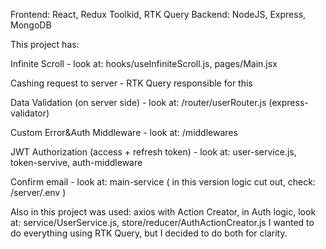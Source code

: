 Frontend: React, Redux Toolkid, RTK Query
Backend: NodeJS, Express, MongoDB

This project has:

Infinite Scroll - look at: hooks/useInfiniteScroll.js, pages/Main.jsx

Cashing request to server - RTK Query responsible for this

Data Validation (on server side) - look at: /router/userRouter.js (express-validator)

Custom Error&Auth Middleware - look at: /middlewares

JWT Authorization (access + refresh token) - look at: user-service.js, token-servive, auth-middleware

Confirm email - look at: main-service ( in this version logic cut out, check: /server/.env )

Also in this project was used: axios with Action Creator, in Auth logic, look at: service/UserService.js, store/reducer/AuthActionCreator.js
I wanted to do everything using RTK Query, but I decided to do both for clarity.
